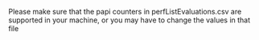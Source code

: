 Please make sure that the papi counters in perfListEvaluations.csv are supported in your machine,
or you may have to change the values in that file